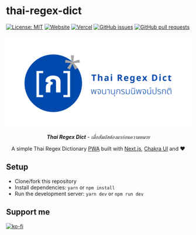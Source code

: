 # thai-regex-dict

[![License: MIT](https://img.shields.io/badge/license-MIT-blue)](LICENSE)
[![Website](https://img.shields.io/website?url=https://thai-regex-dict.vercel.app/)](https://thai-regex-dict.vercel.app/)
[![Vercel](https://vercelbadge.vercel.app/api/richeyphu/thai-regex-dict)](https://thai-regex-dict.vercel.app/)
[![GitHub issues](https://img.shields.io/github/issues/richeyphu/thai-regex-dict)](https://github.com/TNI-Cybersec/tni-cybersec.github.io/issues)
[![GitHub pull requests](https://img.shields.io/github/issues-pr/richeyphu/thai-regex-dict)](https://github.com/TNI-Cybersec/tni-cybersec.github.io/pulls)

![cover](public/img/cover.png)

<p align="center">
  <i><b>Thai Regex Dict</b> - เมื่อสัมผัสต้องมาก่อนความหมาย</i>
</p>
<p align="center">
A simple Thai Regex Dictionary <a href="https://web.dev/progressive-web-apps/">PWA</a> built with <a href="https://github.com/vercel/next.js">Next.js</a>, <a href="https://github.com/chakra-ui/chakra-ui">Chakra UI</a> and ❤️
</p>

## Setup

- Clone/fork this repository
- Install dependencies: `yarn` or `npm install`
- Run the development server: `yarn dev` or `npm run dev`

## Support me

[![ko-fi](https://ko-fi.com/img/githubbutton_sm.svg)](https://ko-fi.com/I2I56YEGJ)
